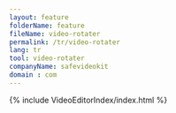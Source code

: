 ```yaml
---
layout: feature
folderName: feature
fileName: video-rotater
permalink: /tr/video-rotater
lang: tr
tool: video-rotater
companyName: safevideokit
domain : com
---
```


{% include VideoEditorIndex/index.html %}

   